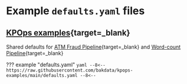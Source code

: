 # Example `defaults.yaml` files

## [KPOps examples](https://github.com/bakdata/kpops-examples){target=_blank}

Shared defaults for [ATM Fraud Pipeline](https://github.com/bakdata/kpops-examples/tree/main/atm-fraud){target=_blank} and [Word-count Pipeline](https://github.com/bakdata/kpops-examples/tree/main/word-count){target=_blank}

<!-- dprint-ignore-start -->

??? example "defaults.yaml"
    ```yaml
    --8<--
    https://raw.githubusercontent.com/bakdata/kpops-examples/main/defaults.yaml
    --8<--
    ```

<!-- dprint-ignore-end -->
